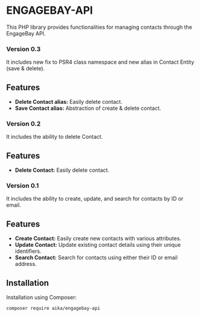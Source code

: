 # ENGAGEBAY-API

This PHP library provides functionalities for managing contacts through the EngageBay API.

### Version 0.3

It includes new fix to PSR4 class namespace and new alias in Contact Entity (save & delete).

## Features

- **Delete Contact alias:** Easily delete contact.
- **Save Contact alias:** Abstraction of create & delete contact.

### Version 0.2

It includes the ability to delete Contact.

## Features

- **Delete Contact:** Easily delete contact.

### Version 0.1

It includes the ability to create, update, and search for contacts by ID or email.

## Features

- **Create Contact:** Easily create new contacts with various attributes.
- **Update Contact:** Update existing contact details using their unique identifiers.
- **Search Contact:** Search for contacts using either their ID or email address.

## Installation

Installation using Composer:

```bash
composer require aika/engagebay-api
